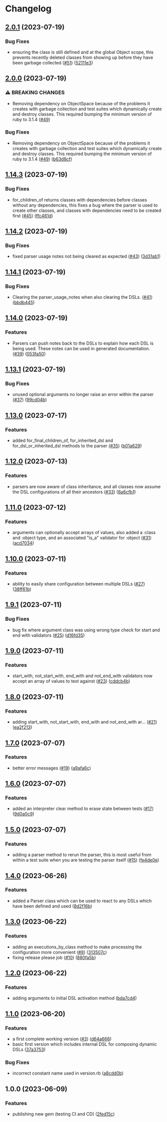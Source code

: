 # Changelog

## [2.0.1](https://github.com/craigulliott/dsl_compose/compare/v2.0.0...v2.0.1) (2023-07-19)


### Bug Fixes

* ensuring the class is still defined and at the global Object scope, this prevents recently deleted classes from showing up before they have been garbage collected ([#51](https://github.com/craigulliott/dsl_compose/issues/51)) ([52111e3](https://github.com/craigulliott/dsl_compose/commit/52111e3647e8f9d26dcbea706dbe6977bf67c426))

## [2.0.0](https://github.com/craigulliott/dsl_compose/compare/v1.14.4...v2.0.0) (2023-07-19)


### ⚠ BREAKING CHANGES

* Removing dependency on ObjectSpace because of the problems it creates with garbage collection and test suites which dynamically create and destroy classes. This required bumping the minimum version of ruby to 3.1.4 ([#49](https://github.com/craigulliott/dsl_compose/issues/49))

### Bug Fixes

* Removing dependency on ObjectSpace because of the problems it creates with garbage collection and test suites which dynamically create and destroy classes. This required bumping the minimum version of ruby to 3.1.4 ([#49](https://github.com/craigulliott/dsl_compose/issues/49)) ([b63d8cf](https://github.com/craigulliott/dsl_compose/commit/b63d8cf9698dfc161cb910bd86e7f8d71961b9b1))

## [1.14.3](https://github.com/craigulliott/dsl_compose/compare/v1.14.2...v1.14.3) (2023-07-19)


### Bug Fixes

* for_children_of returns classes with dependencies before classes without any dependencies, this fixes a bug where the parser is used to create other classes, and classes with dependencies need to be created first ([#45](https://github.com/craigulliott/dsl_compose/issues/45)) ([ffc481d](https://github.com/craigulliott/dsl_compose/commit/ffc481d8cdcc85483bfc3829ac3eacd3f44ec657))

## [1.14.2](https://github.com/craigulliott/dsl_compose/compare/v1.14.1...v1.14.2) (2023-07-19)


### Bug Fixes

* fixed parser usage notes not being cleared as expected ([#43](https://github.com/craigulliott/dsl_compose/issues/43)) ([3d31ab1](https://github.com/craigulliott/dsl_compose/commit/3d31ab1a8dc238144749c18847d5e655461fca06))

## [1.14.1](https://github.com/craigulliott/dsl_compose/compare/v1.14.0...v1.14.1) (2023-07-19)


### Bug Fixes

* Clearing the parser_usage_notes when also clearing the DSLs. ([#41](https://github.com/craigulliott/dsl_compose/issues/41)) ([bbdb445](https://github.com/craigulliott/dsl_compose/commit/bbdb445ed9fa4b495f8aa5bf0b889707680858d0))

## [1.14.0](https://github.com/craigulliott/dsl_compose/compare/v1.13.1...v1.14.0) (2023-07-19)


### Features

* Parsers can push notes back to the DSLs to explain how each DSL is being used. These notes can be used in generated documentation. ([#39](https://github.com/craigulliott/dsl_compose/issues/39)) ([053fa50](https://github.com/craigulliott/dsl_compose/commit/053fa50bcbc2180b2f788b5a3bba11576804f206))

## [1.13.1](https://github.com/craigulliott/dsl_compose/compare/v1.13.0...v1.13.1) (2023-07-19)


### Bug Fixes

* unused optional arguments no longer raise an error within the parser ([#37](https://github.com/craigulliott/dsl_compose/issues/37)) ([99cd04b](https://github.com/craigulliott/dsl_compose/commit/99cd04b83387c7940e364dc86d527fdb51152405))

## [1.13.0](https://github.com/craigulliott/dsl_compose/compare/v1.12.0...v1.13.0) (2023-07-17)


### Features

* added for_final_children_of, for_inherited_dsl and for_dsl_or_inherited_dsl methods to the parser ([#35](https://github.com/craigulliott/dsl_compose/issues/35)) ([b01a629](https://github.com/craigulliott/dsl_compose/commit/b01a629e1b18540cbbd90ba53090b41b8fb41dfd))

## [1.12.0](https://github.com/craigulliott/dsl_compose/compare/v1.11.0...v1.12.0) (2023-07-13)


### Features

* parsers are now aware of class inheritance, and all classes now assume the DSL configurations of all their ancestors ([#33](https://github.com/craigulliott/dsl_compose/issues/33)) ([6a6cfb1](https://github.com/craigulliott/dsl_compose/commit/6a6cfb1fd9bb44c2ea949888c7b7be14ddc0cef8))

## [1.11.0](https://github.com/craigulliott/dsl_compose/compare/v1.10.0...v1.11.0) (2023-07-12)


### Features

* arguments can optionally accept arrays of values, also added a :class and :object type, and an associated "is_a" validator for :object ([#31](https://github.com/craigulliott/dsl_compose/issues/31)) ([acd7034](https://github.com/craigulliott/dsl_compose/commit/acd70345a4d1873e657d0e897f527269ca320453))

## [1.10.0](https://github.com/craigulliott/dsl_compose/compare/v1.9.1...v1.10.0) (2023-07-11)


### Features

* ability to easily share configuration between multiple DSLs ([#27](https://github.com/craigulliott/dsl_compose/issues/27)) ([38ff61b](https://github.com/craigulliott/dsl_compose/commit/38ff61bed7c9d4357a0019c40fc20bc54d62bebb))

## [1.9.1](https://github.com/craigulliott/dsl_compose/compare/v1.9.0...v1.9.1) (2023-07-11)


### Bug Fixes

* bug fix where argument class was using wrong type check for start and end with validators ([#25](https://github.com/craigulliott/dsl_compose/issues/25)) ([d16fd35](https://github.com/craigulliott/dsl_compose/commit/d16fd35d0b574eafe6ad9d68d4e7f5884e89c521))

## [1.9.0](https://github.com/craigulliott/dsl_compose/compare/v1.8.0...v1.9.0) (2023-07-11)


### Features

* start_with, not_start_with, end_with and not_end_with validators now accept an array of values to test against ([#23](https://github.com/craigulliott/dsl_compose/issues/23)) ([cddcb4b](https://github.com/craigulliott/dsl_compose/commit/cddcb4b629499e3af0d71cc27f5c2f1dd8ae76d5))

## [1.8.0](https://github.com/craigulliott/dsl_compose/compare/v1.7.0...v1.8.0) (2023-07-11)


### Features

* adding start_with, not_start_with, end_with and not_end_with ar… ([#21](https://github.com/craigulliott/dsl_compose/issues/21)) ([ea2f213](https://github.com/craigulliott/dsl_compose/commit/ea2f2130c1b9a856e89cbf9b4f09c0c3c739d3de))

## [1.7.0](https://github.com/craigulliott/dsl_compose/compare/v1.6.0...v1.7.0) (2023-07-07)


### Features

* better error messages ([#19](https://github.com/craigulliott/dsl_compose/issues/19)) ([a9afa6c](https://github.com/craigulliott/dsl_compose/commit/a9afa6cb1b7482d0d7a646b6872ca5e969393eb7))

## [1.6.0](https://github.com/craigulliott/dsl_compose/compare/v1.5.0...v1.6.0) (2023-07-07)


### Features

* added an interpreter clear method to erase state between tests ([#17](https://github.com/craigulliott/dsl_compose/issues/17)) ([9d0a0c9](https://github.com/craigulliott/dsl_compose/commit/9d0a0c9c521bed61f08fecaa388d1410f513498b))

## [1.5.0](https://github.com/craigulliott/dsl_compose/compare/v1.4.0...v1.5.0) (2023-07-07)


### Features

* adding a parser method to rerun the parser, this is most useful from within a test suite when you are testing the parser itself ([#15](https://github.com/craigulliott/dsl_compose/issues/15)) ([fe4de0e](https://github.com/craigulliott/dsl_compose/commit/fe4de0e53f78aff34de4ba1c432b10022d2b6ab4))

## [1.4.0](https://github.com/craigulliott/dsl_compose/compare/v1.3.0...v1.4.0) (2023-06-26)


### Features

* added a Parser class which can be used to react to any DSLs which have been defined and used ([8d2f16b](https://github.com/craigulliott/dsl_compose/commit/8d2f16b67ae98486a47e6e8d6d6af81be508cb06))

## [1.3.0](https://github.com/craigulliott/dsl_compose/compare/v1.2.0...v1.3.0) (2023-06-22)


### Features

* adding an executions_by_class method to make processing the configuration more convenient ([#8](https://github.com/craigulliott/dsl_compose/issues/8)) ([313507c](https://github.com/craigulliott/dsl_compose/commit/313507ca572f59c03162a91d58e62500a9464f25))
* fixing release please job ([#10](https://github.com/craigulliott/dsl_compose/issues/10)) ([880fa5b](https://github.com/craigulliott/dsl_compose/commit/880fa5b2aceed67aa9ff1e7cf53629af23e31b10))

## [1.2.0](https://github.com/craigulliott/dsl_compose/compare/v1.1.0...v1.2.0) (2023-06-22)


### Features

* adding arguments to initial DSL activation method ([bda7cd4](https://github.com/craigulliott/dsl_compose/commit/bda7cd4ef55bcd4bfd2be530b6a28645dee87885))

## [1.1.0](https://github.com/craigulliott/dsl_compose/compare/v1.0.0...v1.1.0) (2023-06-20)


### Features

* a first complete working version ([#3](https://github.com/craigulliott/dsl_compose/issues/3)) ([d64a666](https://github.com/craigulliott/dsl_compose/commit/d64a6663e5cedcf67af1c8cbad1736c2a7e81282))
* basic first version which includes internal DSL for composing dynamic DSLs ([37a3753](https://github.com/craigulliott/dsl_compose/commit/37a3753c68455bec579d879f4989f272480e2b06))


### Bug Fixes

* incorrect constant name used in version.rb ([a8cdd0b](https://github.com/craigulliott/dsl_compose/commit/a8cdd0b45fddf12fc1db8c0048c00e36cf183673))

## 1.0.0 (2023-06-09)


### Features

* publishing new gem (testing CI and CD) ([2fed15c](https://github.com/craigulliott/dsl_compose/commit/2fed15c4615c4b7943a7f40a6d8629ecf275b8ed))

